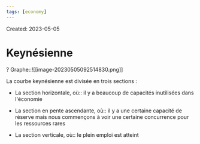 ```yaml
---
tags: [economy]
---
```

Created: 2023-05-05

# Keynésienne
?
Graphe::![[image-20230505092514830.png]]
<!--SR:!2024-02-15,174,250-->

La courbe keynésienne est divisée en trois sections :
-   La section horizontale, où:: il y a beaucoup de capacités inutilisées dans l'économie
<!--SR:!2024-07-08,195,230-->
-   La section en pente ascendante, où:: il y a une certaine capacité de réserve mais nous commençons à voir une certaine concurrence pour les ressources rares
<!--SR:!2024-03-30,186,230-->
-   La section verticale, où:: le plein emploi est atteint
<!--SR:!2024-01-15,155,250-->